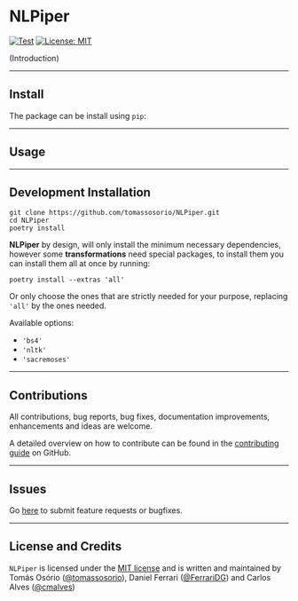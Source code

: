 # NLPiper

[![Test](https://github.com/tomassosorio/NLPiper/actions/workflows/test.yml/badge.svg)](https://github.com/tomassosorio/NLPiper/actions/workflows/test.yml)
[![License: MIT](https://img.shields.io/badge/License-MIT-yellow.svg)](https://opensource.org/licenses/MIT)

(Introduction)

---
## Install

The package can be install using `pip`:

---

## Usage

---

## Development Installation

```
git clone https://github.com/tomassosorio/NLPiper.git
cd NLPiper
poetry install
```

**NLPiper** by design, will only install the minimum necessary dependencies, however some **transformations** need special
packages, to install them you can install them all at once by running:

```
poetry install --extras 'all'
```

Or only choose the ones that are strictly needed for your purpose, replacing `'all'` by the ones needed.

Available options:
- `'bs4'`
- `'nltk'`
- `'sacremoses'`

---

## Contributions

All contributions, bug reports, bug fixes, documentation improvements,
enhancements and ideas are welcome.

A detailed overview on how to contribute can be found in the
[contributing guide](CONTRIBUTING.md)
on GitHub.

---

## Issues

Go [here](https://github.com/tomassosorio/NLPiper/issues) to submit feature
requests or bugfixes.

---

## License and Credits

`NLPiper` is licensed under the [MIT license](LICENSE) and is written and
maintained by Tomás Osório ([@tomassosorio](https://github.com/tomassosorio)), Daniel Ferrari ([@FerrariDG](https://github.com/FerrariDG)) and Carlos Alves ([@cmalves](https://github.com/cmalves))

